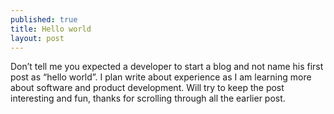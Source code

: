 ```yaml
---
published: true
title: Hello world
layout: post
---
```

Don’t tell me you expected a developer to start a blog and not name his first post as “hello world”. I plan write about experience as I am learning more about software and product development. Will try to keep the post interesting and fun, thanks for scrolling through all the earlier post.